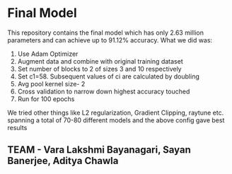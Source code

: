 # Final Model

This repository contains the final model which has only 2.63 million parameters and can achieve up to 91.12% accuracy. What we did was:
1. Use Adam Optimizer
2. Augment data and combine with original training dataset
3. Set number of blocks to 2 of sizes 3 and 10 respectively
4. Set c1=58. Subsequent values of ci are calculated by doubling
5. Avg pool kernel size- 2
6. Cross validation to narrow down highest accuracy touched
7. Run for 100 epochs

We tried other things like L2 regularization, Gradient Clipping, raytune etc. spanning a total of 70-80 different models and the above config gave best results


## TEAM -  Vara Lakshmi Bayanagari, Sayan Banerjee, Aditya Chawla
